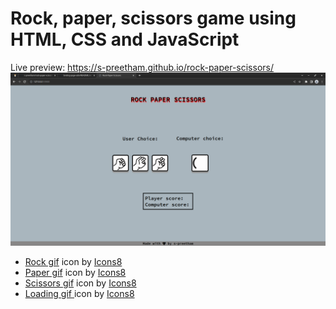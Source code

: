 # Rock, paper, scissors game using HTML, CSS and JavaScript
Live preview: https://s-preetham.github.io/rock-paper-scissors/  
![screen-shot](./images/screen-shot.png)  
- <a target="_blank" href="https://icons8.com/icon/tlPbyvbhZ3ZC/fist">Rock gif</a> icon by <a target="_blank" href="https://icons8.com">Icons8</a>  
- <a target="_blank" href="https://icons8.com/icon/L1E60AluxX1l/fist">Paper gif</a> icon by <a target="_blank" href="https://icons8.com">Icons8</a>  
- <a target="_blank" href="https://icons8.com/icon/BRkbTwc2eIzk/fist">Scissors gif</a> icon by <a target="_blank" href="https://icons8.com">Icons8</a>  
- <a target="_blank" href="https://icons8.com/icon/wkXOulTsCjiK/loading-circle">Loading gif </a> icon by <a target="_blank" href="https://icons8.com">Icons8</a>  
